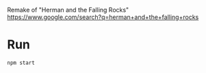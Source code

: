Remake of "Herman and the Falling Rocks"
https://www.google.com/search?q=herman+and+the+falling+rocks

# Run
```
npm start
```